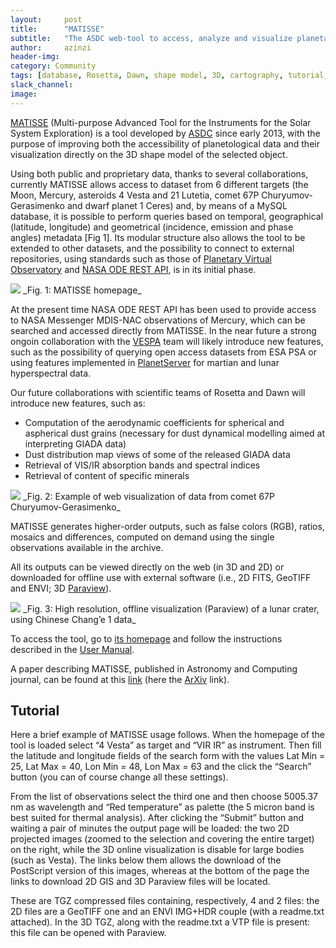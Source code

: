 ```yaml
---
layout:     post
title:      "MATISSE"
subtitle:   "The ASDC web-tool to access, analyze and visualize planetary data"
author:     azinzi
header-img:
category: Community
tags: [database, Rosetta, Dawn, shape model, 3D, cartography, tutorial, VESPA, ODE REST, GIS]
slack_channel: 
image:
---
```


[MATISSE](http://tools.asdc.asi.it/matisse.jsp) (Multi-purpose Advanced Tool for the Instruments for the Solar System Exploration) is a tool developed by [ASDC](http://www.asdc.asi.it/) since early 2013, with the purpose of improving both the accessibility of planetological data and their visualization directly on the 3D shape model of the selected object.

Using both public and proprietary data, thanks to several collaborations, currently MATISSE allows access to dataset from 6 different targets (the Moon, Mercury, asteroids 4 Vesta and 21 Lutetia, comet 67P Churyumov-Gerasimenko and dwarf planet 1 Ceres) and, by means of a MySQL database, it is possible to perform queries based on temporal, geographical (latitude, longitude) and geometrical (incidence, emission and phase angles) metadata [Fig 1].
Its modular structure also allows the tool to be extended to other datasets, and the possibility to connect to external repositories, using standards such as those of [Planetary Virtual Observatory](http://voparis-europlanet.obspm.fr/utilities/Erard_VOParis_PV2011_proceedings.pdf) and [NASA ODE REST API](http://nesf2014.arc.nasa.gov/sites/default/files/poster-pdfs/Bennett_Keith.pdf), is in its initial phase.

<img src="https://raw.githubusercontent.com/openplanetary/openplanetary.github.io/master/img/matisse/Fig1.png"> 
_Fig. 1: MATISSE homepage_

At the present time NASA ODE REST API has been used to provide access to NASA Messenger MDIS-NAC observations of Mercury, which can be searched and accessed directly from MATISSE. In the near future a strong ongoin collaboration with the [VESPA](http://openplanetary.co/blog/tools/vespa.html) team will likely introduce new features, such as the possibility of querying open access datasets from ESA PSA or using features implemented in [PlanetServer](http://openplanetary.co/blog/science/PS2-introduction.html) for martian and lunar hyperspectral data.

Our future collaborations with scientific teams of Rosetta and Dawn will introduce new features, such as:
+	Computation of the aerodynamic coefficients for spherical and aspherical dust grains (necessary for dust dynamical modelling aimed at interpreting GIADA data)
+	Dust distribution map views of some of the released GIADA data
+	Retrieval of VIS/IR absorption bands and spectral indices
+	Retrieval of content of specific minerals

<img src="https://raw.githubusercontent.com/openplanetary/openplanetary.github.io/master/img/matisse/fig8.png">
_Fig. 2: Example of web visualization of data from comet 67P Churyumov-Gerasimenko_

MATISSE generates higher-order outputs, such as false colors (RGB), ratios, mosaics and differences, computed on demand using  the single observations available in the archive.

All its outputs can be viewed directly on the web (in 3D and 2D) or downloaded for offline use with external software (i.e., 2D FITS, GeoTIFF and ENVI; 3D [Paraview](http://www.paraview.org/)).

<img src="https://raw.githubusercontent.com/openplanetary/openplanetary.github.io/master/img/matisse/FIG12.png"> 
_Fig. 3: High resolution, offline visualization (Paraview) of a lunar crater, using Chinese Chang’e 1 data_

To access the tool, go to [its homepage](http://tools.asdc.asi.it/matisse.jsp) and follow the instructions described in the [User Manual](http://tools.asdc.asi.it/download/MATISSEv1-2.pdf).

A paper describing MATISSE, published in Astronomy and Computing journal, can be found at this [link](http://www.sciencedirect.com/science/article/pii/S2213133716300154) (here the [ArXiv](http://arxiv.org/abs/1603.05413) link).

## Tutorial

Here a brief example of MATISSE usage follows. When the homepage of the tool is loaded select “4 Vesta” as target and “VIR IR” as instrument. Then fill the latitude and longitude fields of the search form with the values Lat Min = 25, Lat Max = 40, Lon Min = 48, Lon Max = 63 and the click the “Search” button (you can of course change all these settings).

From the list of observations select the third one and then choose 5005.37 nm as wavelength and “Red temperature” as palette (the 5 micron band is best suited for thermal analysis).
After clicking the “Submit” button and waiting a pair of minutes the output page will be loaded:  the two 2D projected images (zoomed to the selection and covering the entire target) on the right, while the 3D online visualization is disable for large bodies (such as Vesta). The links below them allows the download of the PostScript version of this images, whereas at the bottom of the page the links to download 2D GIS and 3D Paraview files will be located.

These are TGZ compressed files containing, respectively, 4 and 2 files: the 2D files are a GeoTIFF one and an ENVI IMG+HDR couple (with a readme.txt attached). In the 3D TGZ, along with the readme.txt a VTP file is present: this file can be opened with Paraview.
